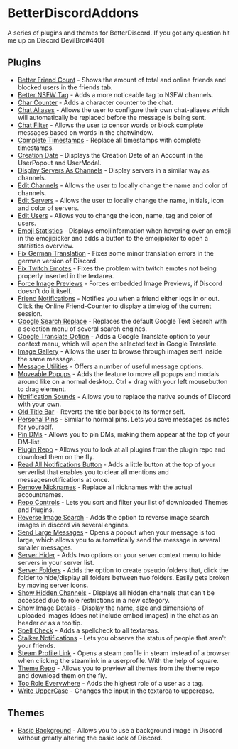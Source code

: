 # BetterDiscordAddons
A series of plugins and themes for BetterDiscord. If you got any question hit me up on Discord DevilBro#4401

## Plugins
 - [Better Friend Count](https://github.com/mwittrien/BetterDiscordAddons/tree/master/Plugins/BetterFriendCount) - Shows the amount of total and online friends and blocked users in the friends tab.
 - [Better NSFW Tag](https://github.com/mwittrien/BetterDiscordAddons/tree/master/Plugins/BetterNsfwTag) - Adds a more noticeable tag to NSFW channels.
 - [Char Counter](https://github.com/mwittrien/BetterDiscordAddons/tree/master/Plugins/CharCounter) - Adds a character counter to the chat.
 - [Chat Aliases](https://github.com/mwittrien/BetterDiscordAddons/tree/master/Plugins/ChatAliases) - Allows the user to configure their own chat-aliases which will automatically be replaced before the message is being sent.
 - [Chat Filter](https://github.com/mwittrien/BetterDiscordAddons/tree/master/Plugins/ChatFilter) - Allows the user to censor words or block complete messages based on words in the chatwindow.
 - [Complete Timestamps](https://github.com/mwittrien/BetterDiscordAddons/tree/master/Plugins/CompleteTimestamps) - Replace all timestamps with complete timestamps.
 - [Creation Date](https://github.com/mwittrien/BetterDiscordAddons/tree/master/Plugins/CreationDate) - Displays the Creation Date of an Account in the UserPopout and UserModal.
 - [Display Servers As Channels](https://github.com/mwittrien/BetterDiscordAddons/tree/master/Plugins/DisplayServersAsChannels) - Display servers in a similar way as channels.
 - [Edit Channels](https://github.com/mwittrien/BetterDiscordAddons/tree/master/Plugins/EditChannels) - Allows the user to locally change the name and color of channels.
 - [Edit Servers](https://github.com/mwittrien/BetterDiscordAddons/tree/master/Plugins/EditServers) - Allows the user to locally change the name, initials, icon and color of servers.
 - [Edit Users](https://github.com/mwittrien/BetterDiscordAddons/tree/master/Plugins/EditUsers) - Allows you to change the icon, name, tag and color of users.
 - [Emoji Statistics](https://github.com/mwittrien/BetterDiscordAddons/tree/master/Plugins/EmojiStatistics) - Displays emojiinformation when hovering over an emoji in the emojipicker and adds a button to the emojipicker to open a statistics overview.
 - [Fix German Translation](https://github.com/mwittrien/BetterDiscordAddons/tree/master/Plugins/FixGermanTranslation) - Fixes some minor translation errors in the german version of Discord.
 - [Fix Twitch Emotes](https://github.com/mwittrien/BetterDiscordAddons/tree/master/Plugins/FixTwitchEmotes) - Fixes the problem with twitch emotes not being properly inserted in the textarea.
 - [Force Image Previews](https://github.com/mwittrien/BetterDiscordAddons/tree/master/Plugins/ForceImagePreviews) - Forces embedded Image Previews, if Discord doesn't do it itself.
 - [Friend Notifications](https://github.com/mwittrien/BetterDiscordAddons/tree/master/Plugins/FriendNotifications) - Notifies you when a friend either logs in or out. Click the Online Friend-Counter to display a timelog of the current session.
 - [Google Search Replace](https://github.com/mwittrien/BetterDiscordAddons/tree/master/Plugins/GoogleSearchReplace) - Replaces the default Google Text Search with a selection menu of several search engines.
 - [Google Translate Option](https://github.com/mwittrien/BetterDiscordAddons/tree/master/Plugins/GoogleTranslateOption) - Adds a Google Translate option to your context menu, which will open the selected text in Google Translate.
 - [Image Gallery](https://github.com/mwittrien/BetterDiscordAddons/tree/master/Plugins/ImageGallery) - Allows the user to browse through images sent inside the same message.
 - [Message Utilities](https://github.com/mwittrien/BetterDiscordAddons/tree/master/Plugins/MessageUtilities) - Offers a number of useful message options.
 - [Moveable Popups](https://github.com/mwittrien/BetterDiscordAddons/tree/master/Plugins/MoveablePopups) - Adds the feature to move all popups and modals around like on a normal desktop. Ctrl + drag with your left mousebutton to drag element.
 - [Notification Sounds](https://github.com/mwittrien/BetterDiscordAddons/tree/master/Plugins/NotificationSounds) - Allows you to replace the native sounds of Discord with your own.
 - [Old Title Bar](https://github.com/mwittrien/BetterDiscordAddons/tree/master/Plugins/OldTitleBar) - Reverts the title bar back to its former self.
 - [Personal Pins](https://github.com/mwittrien/BetterDiscordAddons/tree/master/Plugins/PersonalPins) - Similar to normal pins. Lets you save messages as notes for yourself.
 - [Pin DMs](https://github.com/mwittrien/BetterDiscordAddons/tree/master/Plugins/PinDMs) - Allows you to pin DMs, making them appear at the top of your DM-list.
 - [Plugin Repo](https://github.com/mwittrien/BetterDiscordAddons/tree/master/Plugins/PluginRepo) - Allows you to look at all plugins from the plugin repo and download them on the fly.
 - [Read All Notifications Button](https://github.com/mwittrien/BetterDiscordAddons/tree/master/Plugins/ReadAllNotificationsButton) - Adds a little button at the top of your serverlist that enables you to clear all mentions and messagesnotifications at once.
 - [Remove Nicknames](https://github.com/mwittrien/BetterDiscordAddons/tree/master/Plugins/RemoveNicknames) - Replace all nicknames with the actual accountnames.
 - [Repo Controls](https://github.com/mwittrien/BetterDiscordAddons/tree/master/Plugins/RepoControls) - Lets you sort and filter your list of downloaded Themes and Plugins.
 - [Reverse Image Search](https://github.com/mwittrien/BetterDiscordAddons/tree/master/Plugins/ReverseImageSearch) - Adds the option to reverse image search images in discord via several engines.
 - [Send Large Messages](https://github.com/mwittrien/BetterDiscordAddons/tree/master/Plugins/SendLargeMessages) - Opens a popout when your message is too large, which allows you to automatically send the message in several smaller messages.
 - [Server Hider](https://github.com/mwittrien/BetterDiscordAddons/tree/master/Plugins/ServerHider) - Adds two options on your server context menu to hide servers in your server list.
 - [Server Folders](https://github.com/mwittrien/BetterDiscordAddons/tree/master/Plugins/ServerFolders) - Adds the option to create pseudo folders that, click the folder to hide/display all folders between two folders. Easily gets broken by moving server icons.
 - [Show Hidden Channels](https://github.com/mwittrien/BetterDiscordAddons/tree/master/Plugins/ShowHiddenChannels) - Displays all hidden channels that can't be accessed due to role restrictions in a new category.
 - [Show Image Details](https://github.com/mwittrien/BetterDiscordAddons/tree/master/Plugins/ShowImageDetails) - Display the name, size and dimensions of uploaded images (does not include embed images) in the chat as an header or as a tooltip.
 - [Spell Check](https://github.com/mwittrien/BetterDiscordAddons/tree/master/Plugins/SpellCheck) - Adds a spellcheck to all textareas.
 - [Stalker Notifications](https://github.com/mwittrien/BetterDiscordAddons/tree/master/Plugins/StalkerNotifications) - Lets you observe the status of people that aren't your friends.
 - [Steam Profile Link](https://github.com/mwittrien/BetterDiscordAddons/tree/master/Plugins/SteamProfileLink) - Opens a steam profile in steam instead of a browser when clicking the steamlink in a userprofile. With the help of square.
 - [Theme Repo](https://github.com/mwittrien/BetterDiscordAddons/tree/master/Plugins/ThemeRepo) - Allows you to preview all themes from the theme repo and download them on the fly.
 - [Top Role Everywhere](https://github.com/mwittrien/BetterDiscordAddons/tree/master/Plugins/TopRoleEverywhere) - Adds the highest role of a user as a tag.
 - [Write UpperCase](https://github.com/mwittrien/BetterDiscordAddons/tree/master/Plugins/WriteUpperCase) - Changes the input in the textarea to uppercase.

## Themes
 - [Basic Background](https://github.com/mwittrien/BetterDiscordAddons/tree/master/Themes/BasicBackground) - Allows you to use a background image in Discord without greatly altering the basic look of Discord.
